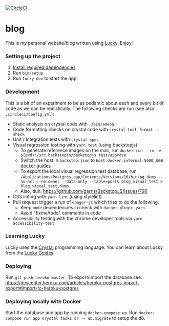[![CircleCI](https://circleci.com/gh/hanneskaeufler/blog.svg?style=svg)](https://circleci.com/gh/hanneskaeufler/blog)

# blog

This is my personal website/blog written using [Lucky](https://luckyframework.org). Enjoy!

### Setting up the project

1. [Install required dependencies](http://luckyframework.org/guides/installing.html#install-required-dependencies)
1. Run `bin/setup`
1. Run `lucky dev` to start the app

### Development

This is a bit of an experiment to be as pedantic about each and every bit of code as we can be realistically.
The following checks are run (see also `.circleci/config.yml`):

* Static analysis on crystal code with `./bin/ameba`
* Code formatting checks on crystal code with `crystal tool format --check`
* Unit / Integration tests with `crystal spec`
* Visual regression testing with `yarn test` (using backstopjs)
    - To generate reference images on the mac, run `docker run --rm -v $(pwd):/src backstopjs/backstopjs test/approve`
    - Switch the host in `backstop.json` to `host.docker.internal:5000`, see [docker guides](https://docs.docker.com/docker-for-mac/networking/#use-cases-and-workarounds)
    - To export the local visual regression test database, run `/Applications/Postgres.app/Contents/Versions/10/bin/pg_dump --no-acl --no-owner --data-only --table=posts blog_visual_test > blog_visual_test.dump`
    - Also, duh: https://github.com/garris/BackstopJS/issues/796
* CSS linting with `yarn lint` (using stylelint)
* Pull request trigger a run of `danger-js` which tries to do the following:
    * Keep `node` dependencies in check with `danger-plugin-yarn`
    * Avoid "fixme/todo" comments in code
* Accessibility testing with the chrome developer tools via `yarn accessibility-test`

### Learning Lucky

Lucky uses the [Crystal](https://crystal-lang.org) programming language. You can learn about Lucky from the [Lucky Guides](http://luckyframework.org/guides).

### Deploying

Run `git push heroku master`. To export/import the database see: https://devcenter.heroku.com/articles/heroku-postgres-import-export#import-to-heroku-postgres

### Deploying locally with Docker

Start the database and app by running `docker-compose up`.
Run  `docker-compose run app crystal tasks.cr -- db.migrate` to setup the db.
